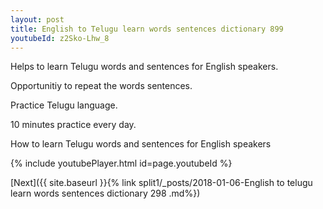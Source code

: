```yaml
---
layout: post
title: English to Telugu learn words sentences dictionary 899 
youtubeId: z2Sko-Lhw_8
---
```

 
 
Helps to learn Telugu words and sentences for English speakers.

Opportunitiy to repeat the words sentences. 

Practice Telugu language. 
 
10 minutes practice every day. 
 
How to learn Telugu words and sentences for English speakers 
 
{% include youtubePlayer.html id=page.youtubeId %}
 
 
[Next]({{ site.baseurl }}{% link  split1/_posts/2018-01-06-English to telugu learn words sentences dictionary 298 .md%})
 

